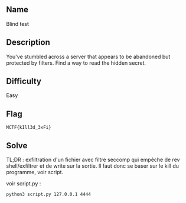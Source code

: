 ## Name

Blind test

## Description

You've stumbled across a server that appears to be abandoned but protected by filters. Find a way to read the hidden secret.


## Difficulty

Easy

## Flag 
`MCTF{kIll3d_3xFi}`


## Solve

TL;DR : exfiltration d'un fichier avec filtre seccomp qui empêche de rev shell/exfiltrer et de write sur la sortie. Il faut donc se baser sur le kill du programme, voir script.

voir script.py :
```
python3 script.py 127.0.0.1 4444
```


